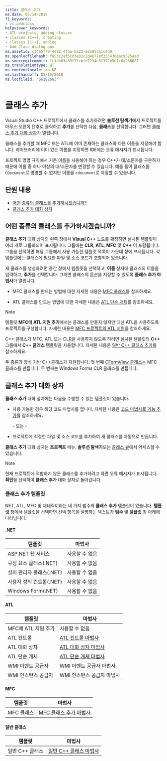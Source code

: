 ```yaml
---
title: 클래스 추가
ms.date: 05/14/2019
f1_keywords:
- vc.addclass
helpviewer_keywords:
- ATL projects, adding classes
- classes [C++], creating
- classes [C++], adding
- Add Class dialog box
ms.assetid: c34b5f70-4e72-4faa-ba21-e2b05361c4d9
ms.openlocfilehash: fa53c2af5cd3e81c2d4877ef255430eac9525aad
ms.sourcegitcommit: fc1de63a39f7fcbfe2234e3f372b5e1c6a286087
ms.translationtype: HT
ms.contentlocale: ko-KR
ms.lasthandoff: 05/15/2019
ms.locfileid: "66182683"
---
```

# <a name="add-a-class"></a>클래스 추가

Visual Studio C++ 프로젝트에서 클래스를 추가하려면 **솔루션 탐색기**에서 프로젝트를 마우스 오른쪽 단추로 클릭하고 **추가**를 선택한 다음, **클래스**를 선택합니다. 그러면 [클래스 추가 대화 상자](#add-class-dialog-box)가 열립니다.

클래스를 추가할 때 MFC 또는 ATL에 이미 존재하는 클래스와 다른 이름을 지정해야 합니다. 라이브러리에 이미 있는 이름을 지정하면 IDE에는 오류 메시지가 표시됩니다.

프로젝트 명명 규칙에서 기존 이름을 사용해야 하는 경우 C++가 대/소문자를 구분하기 때문에 이름 중 하나 이상의 대/소문자를 변경할 수 있습니다. 예를 들어 클래스를 `CDocument`로 명명할 수 없지만 이름을 `cdocument`로 지정할 수 있습니다.

## <a name="in-this-section"></a>단원 내용

- [어떤 종류의 클래스를 추가하시겠습니까?](#what-kind-of-class-do-you-want-to-add)
- [클래스 추가 대화 상자](#add-class-dialog-box)

## <a name="what-kind-of-class-do-you-want-to-add"></a>어떤 종류의 클래스를 추가하시겠습니까?

**클래스 추가** 대화 상자의 왼쪽 창에서 **Visual C++** 노드를 확장하면 설치된 템플릿이 여러 개로 그룹화되어 표시됩니다. 그룹에는 **CLR**, **ATL**, **MFC** 및 **C++** 이 포함됩니다. 그룹을 선택하면 해당 그룹에서 사용 가능한 템플릿 목록이 가운데 창에 표시됩니다. 각 템플릿에는 클래스에 필요한 파일 및 소스 코드가 포함되어 있습니다.

새 클래스를 생성하려면 중간 창에서 템플릿을 선택하고, **이름** 상자에 클래스의 이름을 입력하고, **추가**를 선택합니다. 그러면 클래스의 옵션을 지정할 수 있도록 **클래스 추가 마법사**가 열립니다.

- MFC 클래스를 만드는 방법에 대한 자세한 내용은 [MFC 클래스](../mfc/reference/adding-an-mfc-class.md)를 참조하세요.

- ATL 클래스를 만드는 방법에 대한 자세한 내용은 [ATL 단순 개체](../atl/reference/adding-an-atl-simple-object.md)를 참조하세요.

> [!NOTE]
> 템플릿 **MFC에 ATL 지원 추가**에서는 클래스를 만들지 않지만 대신 ATL을 사용하도록 프로젝트를 구성합니다. 자세한 내용은 [MFC 프로젝트의 ATL 지원](../mfc/reference/adding-atl-support-to-your-mfc-project.md)을 참조하세요.

C++ 클래스가 MFC, ATL 또는 CLR을 사용하지 않도록 하려면 설치된 템플릿의 **C++** 그룹에서 **C++ 클래스** 템플릿을 사용합니다. 자세한 내용은 [일반 C++ 클래스 추가](../ide/adding-a-generic-cpp-class.md)를 참조하세요.

두 종류의 양식 기반 C++클래스가 지원됩니다. 첫 번째 [CFormView 클래스](../mfc/reference/cformview-class.md)는 MFC 클래스를 만듭니다. 두 번째는 Windows Forms CLR 클래스를 만듭니다.

## <a name="add-class-dialog-box"></a>클래스 추가 대화 상자

**클래스 추가** 대화 상자에는 다음을 수행할 수 있는 템플릿이 있습니다.

- 사용 가능한 경우 해당 코드 마법사를 엽니다. 자세한 내용은 [코드 마법사로 기능 추가](../ide/adding-functionality-with-code-wizards-cpp.md)를 참조하세요.

   \- 또는 -

- 프로젝트에 적절한 파일 및 소스 코드를 추가하여 새 클래스를 자동으로 만듭니다.

**클래스 추가** 대화 상자는 **프로젝트** 메뉴, **솔루션 탐색기**또는 [클래스 뷰](/visualstudio/ide/viewing-the-structure-of-code)에서 액세스할 수 있습니다.

> [!NOTE]
> 현재 프로젝트에 적합하지 않은 클래스를 추가하려고 하면 오류 메시지가 표시됩니다. **확인**을 선택하여 **클래스 추가** 대화 상자로 돌아갑니다.

### <a name="add-class-templates"></a>클래스 추가 템플릿

NET, ATL, MFC 및 제네릭이라는 네 가지 범주의 **클래스 추가** 템플릿이 있습니다. **템플릿** 창에서 템플릿을 선택하면 선택 항목을 설명하는 텍스트가 **범주** 및 **템플릿** 창 아래에 나타납니다.

#### <a name="net"></a>.NET

|템플릿|마법사|
|--------------|------------|
|ASP.NET 웹 서비스|사용할 수 없음|
|구성 요소 클래스(.NET)|사용할 수 없음|
|설치 관리자 클래스(.NET)|사용할 수 없음|
|사용자 정의 컨트롤(.NET)|사용할 수 없음|
|Windows Form(.NET)|사용할 수 없음|

#### <a name="atl"></a>ATL

|템플릿|마법사|
|--------------|------------|
|MFC에 ATL 지원 추가|사용할 수 없음|
|ATL 컨트롤|[ATL 컨트롤 마법사](../atl/reference/atl-control-wizard.md)|
|ATL 대화 상자|[ATL 대화 상자 마법사](../atl/reference/atl-dialog-wizard.md)|
|ATL 단순 개체|[ATL 단순 개체 마법사](../atl/reference/atl-simple-object-wizard.md)|
|WMI 이벤트 공급자|WMI 이벤트 공급자 마법사|
|WMI 인스턴스 공급자|WMI 인스턴스 공급자 마법사|

#### <a name="mfc"></a>MFC

|템플릿|마법사|
|--------------|------------|
|MFC 클래스|[MFC 클래스 추가 마법사](../mfc/reference/mfc-add-class-wizard.md)|

#### <a name="generic-classes"></a>일반 클래스

|템플릿|마법사|
|--------------|------------|
|일반 C++ 클래스|[일반 C++ 클래스 마법사](../ide/generic-cpp-class-wizard.md)|
